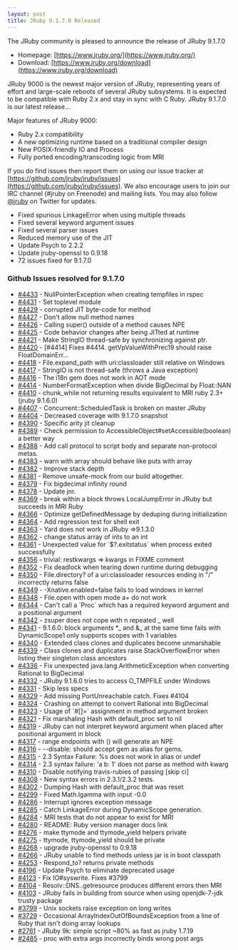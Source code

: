 ```yaml
---
layout: post
title: JRuby 9.1.7.0 Released
---
```

The JRuby community is pleased to announce the release of JRuby 9.1.7.0

- Homepage: [https://www.jruby.org/](https://www.jruby.org/)
- Download: [https://www.jruby.org/download](https://www.jruby.org/download)

JRuby 9000 is the newest major version of JRuby, representing years of effort and large-scale reboots of several JRuby subsystems.  It is expected to be compatible with Ruby 2.x and stay in sync with C Ruby.  JRuby 9.1.7.0 is our latest release...

Major features of JRuby 9000:

- Ruby 2.x compatibility
- A new optimizing runtime based on a traditional compiler design
- New POSIX-friendly IO and Process
- Fully ported encoding/transcoding logic from MRI

If you do find issues then report them on using our issue tracker at [https://github.com/jruby/jruby/issues](https://github.com/jruby/jruby/issues). We also encourage users to join our IRC channel (#jruby on Freenode) and mailing lists. You may also follow [@jruby](https://twitter.com/jruby) on Twitter for updates.

- Fixed spurious LinkageError when using multiple threads
- Fixed several keyword argument issues
- Fixed several parser issues
- Reduced memory use of the JIT
- Update Psych to 2.2.2
- Update jruby-openssl to 0.9.18
- 72 issues fixed for 9.1.7.0

### Github Issues resolved for 9.1.7.0

<ul>
<li><a href="https://github.com/jruby/jruby/issues/4433">#4433</a> - NullPointerException when creating tempfiles in rspec</li>
<li><a href="https://github.com/jruby/jruby/pull/4431">#4431</a> - Set toplevel module</li>
<li><a href="https://github.com/jruby/jruby/issues/4429">#4429</a> - corrupted JIT byte-code for method</li>
<li><a href="https://github.com/jruby/jruby/pull/4427">#4427</a> - Don't allow null method names</li>
<li><a href="https://github.com/jruby/jruby/issues/4426">#4426</a> - Calling super() outside of a method causes NPE</li>
<li><a href="https://github.com/jruby/jruby/issues/4425">#4425</a> - Code behavior changes after being JITted at runtime</li>
<li><a href="https://github.com/jruby/jruby/pull/4421">#4421</a> - Make StringIO thread-safe by synchronizing against ptr.</li>
<li><a href="https://github.com/jruby/jruby/pull/4420">#4420</a> - [#4414] Fixes #4414. getVpValueWithPrec19 should raise FloatDomainErr…</li>
<li><a href="https://github.com/jruby/jruby/issues/4418">#4418</a> - File.expand_path with uri:classloader still relative on Windows</li>
<li><a href="https://github.com/jruby/jruby/issues/4417">#4417</a> - StringIO is not thread-safe (throws a Java exception)</li>
<li><a href="https://github.com/jruby/jruby/issues/4416">#4416</a> - The i18n gem does not work in AOT mode</li>
<li><a href="https://github.com/jruby/jruby/issues/4414">#4414</a> - NumberFormatException when divide BigDecimal by Float::NAN</li>
<li><a href="https://github.com/jruby/jruby/issues/4410">#4410</a> - chunk_while not returning results equivalent to MRI ruby 2.3+ (jruby 9.1.6.0)</li>
<li><a href="https://github.com/jruby/jruby/issues/4407">#4407</a> - Concurrent::ScheduledTask is broken on master JRuby</li>
<li><a href="https://github.com/jruby/jruby/issues/4404">#4404</a> - Decreased coverage with 9.1.7.0 snapshot</li>
<li><a href="https://github.com/jruby/jruby/pull/4390">#4390</a> - Specific arity jit cleanup</li>
<li><a href="https://github.com/jruby/jruby/pull/4389">#4389</a> - Check permission to AccessibleObject#setAccessible(boolean) a better way</li>
<li><a href="https://github.com/jruby/jruby/pull/4388">#4388</a> - Add call protocol to script body and separate non-protocol metas.</li>
<li><a href="https://github.com/jruby/jruby/issues/4383">#4383</a> - warn with array should behave like puts with array</li>
<li><a href="https://github.com/jruby/jruby/pull/4382">#4382</a> - Improve stack depth</li>
<li><a href="https://github.com/jruby/jruby/pull/4381">#4381</a> - Remove unsafe-mock from our build altogether.</li>
<li><a href="https://github.com/jruby/jruby/pull/4379">#4379</a> - Fix bigdecimal infinity round</li>
<li><a href="https://github.com/jruby/jruby/pull/4378">#4378</a> - Update jnr.</li>
<li><a href="https://github.com/jruby/jruby/issues/4369">#4369</a> - break within a block throws LocalJumpError in JRuby but succeeds in MRI Ruby</li>
<li><a href="https://github.com/jruby/jruby/pull/4366">#4366</a> - Optimize getDefinedMessage by deduping during initialization</li>
<li><a href="https://github.com/jruby/jruby/pull/4364">#4364</a> - Add regression test for shell exit</li>
<li><a href="https://github.com/jruby/jruby/issues/4363">#4363</a> - Yard does not work in JRuby =>9.1.3.0</li>
<li><a href="https://github.com/jruby/jruby/pull/4362">#4362</a> - change status array of ints to an int</li>
<li><a href="https://github.com/jruby/jruby/issues/4361">#4361</a> - Unexpected value for `$?.exitstatus` when process exited successfully</li>
<li><a href="https://github.com/jruby/jruby/pull/4356">#4356</a> - trivial: restkwargs => kwargs in FIXME comment</li>
<li><a href="https://github.com/jruby/jruby/pull/4352">#4352</a> - Fix deadlock when tearing down runtime during debugging</li>
<li><a href="https://github.com/jruby/jruby/issues/4350">#4350</a> - File.directory? of a uri:classloader resources ending in "/" incorrectly returns false</li>
<li><a href="https://github.com/jruby/jruby/issues/4349">#4349</a> - -Xnative.enabled=false fails to load windows in kernel</li>
<li><a href="https://github.com/jruby/jruby/issues/4348">#4348</a> - File.open with open mode a+ do not work</li>
<li><a href="https://github.com/jruby/jruby/issues/4344">#4344</a> - Can't call a `Proc` which has a required keyword argument and a positional argument</li>
<li><a href="https://github.com/jruby/jruby/issues/4342">#4342</a> - zsuper does not cope with n repeated _ well</li>
<li><a href="https://github.com/jruby/jruby/issues/4341">#4341</a> - 9.1.6.0: block arguments *_ and &_ at the same time fails with DynamicScope1 only supports scopes with 1 variables</li>
<li><a href="https://github.com/jruby/jruby/issues/4340">#4340</a> - Extended class clones and duplicates become unmarshable </li>
<li><a href="https://github.com/jruby/jruby/issues/4339">#4339</a> - Class clones and duplicates raise StackOverflowError when listing their singleton class ancestors</li>
<li><a href="https://github.com/jruby/jruby/pull/4336">#4336</a> - Fix unexpected java.lang.ArithmeticException when converting Rational to BigDecimal</li>
<li><a href="https://github.com/jruby/jruby/issues/4332">#4332</a> - JRuby 9.1.6.0 tries to access O_TMPFILE under Windows</li>
<li><a href="https://github.com/jruby/jruby/pull/4331">#4331</a> - Skip less specs</li>
<li><a href="https://github.com/jruby/jruby/pull/4329">#4329</a> - Add missing PortUnreachable catch. Fixes #4104</li>
<li><a href="https://github.com/jruby/jruby/issues/4324">#4324</a> - Crashing on attempt to convert Rational into BigDecimal </li>
<li><a href="https://github.com/jruby/jruby/issues/4323">#4323</a> - Usage of `#[]=` assignment in method argument broken</li>
<li><a href="https://github.com/jruby/jruby/pull/4321">#4321</a> - Fix marshaling Hash with default_proc set to nil</li>
<li><a href="https://github.com/jruby/jruby/issues/4319">#4319</a> - JRuby can not interpret keyword argument when placed after positional argument in block</li>
<li><a href="https://github.com/jruby/jruby/issues/4317">#4317</a> - range endpoints with () will generate an NPE</li>
<li><a href="https://github.com/jruby/jruby/issues/4316">#4316</a> - --disable: should accept gem as alias for gems.</li>
<li><a href="https://github.com/jruby/jruby/issues/4315">#4315</a> - 2.3 Syntax Failure: %s does not work in alias or undef</li>
<li><a href="https://github.com/jruby/jruby/issues/4314">#4314</a> - 2.3 syntax failure: 'a b: 1' does not parse as method with kwarg</li>
<li><a href="https://github.com/jruby/jruby/pull/4310">#4310</a> - Disable notifying travis-rubies of passing [skip ci]</li>
<li><a href="https://github.com/jruby/jruby/issues/4308">#4308</a> - New syntax errors in 2.3.1/2.3.2 tests.</li>
<li><a href="https://github.com/jruby/jruby/issues/4302">#4302</a> - Dumping Hash with default_proc that was reset</li>
<li><a href="https://github.com/jruby/jruby/pull/4299">#4299</a> - Fixed Math.lgamma with input -0.0</li>
<li><a href="https://github.com/jruby/jruby/issues/4286">#4286</a> - Interrupt ignores exception message</li>
<li><a href="https://github.com/jruby/jruby/pull/4285">#4285</a> - Catch LinkageError during DynamicScope generation.</li>
<li><a href="https://github.com/jruby/jruby/issues/4284">#4284</a> - MRI tests that do not appear to exist for MRI</li>
<li><a href="https://github.com/jruby/jruby/pull/4280">#4280</a> - README: Ruby version manager docs link</li>
<li><a href="https://github.com/jruby/jruby/pull/4276">#4276</a> - make ttymode and ttymode_yield helpers private</li>
<li><a href="https://github.com/jruby/jruby/issues/4275">#4275</a> - ttymode, ttymode_yield should be private</li>
<li><a href="https://github.com/jruby/jruby/pull/4268">#4268</a> - upgrade jruby-openssl to 0.9.18</li>
<li><a href="https://github.com/jruby/jruby/issues/4266">#4266</a> - JRuby unable to find methods unless jar is in boot classpath</li>
<li><a href="https://github.com/jruby/jruby/issues/4253">#4253</a> - Respond_to? returns private methods</li>
<li><a href="https://github.com/jruby/jruby/issues/4196">#4196</a> - Update Psych to eliminate deprecated usage</li>
<li><a href="https://github.com/jruby/jruby/pull/4123">#4123</a> - Fix IO#syswrite. Fixes #3799</li>
<li><a href="https://github.com/jruby/jruby/issues/4104">#4104</a> - Resolv::DNS..getresource produces different errors then MRI</li>
<li><a href="https://github.com/jruby/jruby/issues/4103">#4103</a> - JRuby fails in building from source when using openjdk-7-jdk trusty package</li>
<li><a href="https://github.com/jruby/jruby/issues/3799">#3799</a> - Unix sockets raise exception on long writes</li>
<li><a href="https://github.com/jruby/jruby/issues/3729">#3729</a> - Occasional ArrayIndexOutOfBoundsException from a line of Ruby that isn't doing array lookups</li>
<li><a href="https://github.com/jruby/jruby/issues/2761">#2761</a> - JRuby 9k: simple script ~80% as fast as jruby 1.7.19</li>
<li><a href="https://github.com/jruby/jruby/issues/2485">#2485</a> - proc with extra args incorrectly binds wrong post args</li>
</ul>
